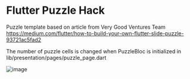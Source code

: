 # Flutter Puzzle Hack

Puzzle template based on article from Very Good Ventures Team
https://medium.com/flutter/how-to-build-your-own-flutter-slide-puzzle-93721ac5fad2

The number of puzzle cells is changed when PuzzleBloc is initialized in
lib/presentation/pages/puzzle_page.dart

![image](https://user-images.githubusercontent.com/21267045/155252799-1d7b9a2b-d4ec-44a7-a7c3-a1ecac4b6dc6.png)
